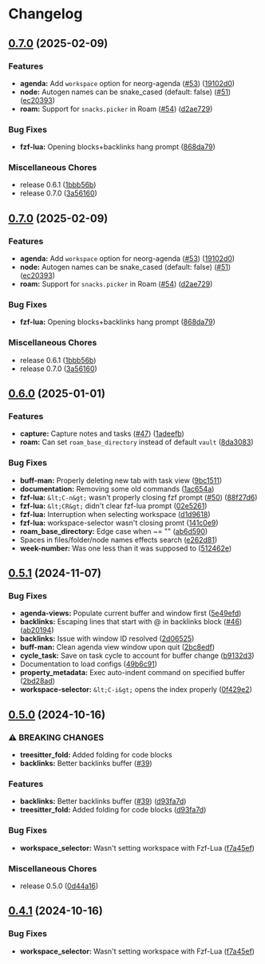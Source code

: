 # Changelog

## [0.7.0](https://github.com/juniorsundar/neorg-extras/compare/v0.6.0...v0.7.0) (2025-02-09)


### Features

* **agenda:** Add `workspace` option for neorg-agenda ([#53](https://github.com/juniorsundar/neorg-extras/issues/53)) ([19102d0](https://github.com/juniorsundar/neorg-extras/commit/19102d07b067cca7b92dd37aad0be3adf23f4b30))
* **node:** Autogen names can be snake_cased (default: false) ([#51](https://github.com/juniorsundar/neorg-extras/issues/51)) ([ec20393](https://github.com/juniorsundar/neorg-extras/commit/ec20393536bdda5bc7e834f28a401c08c51c1cad))
* **roam:** Support for `snacks.picker` in Roam ([#54](https://github.com/juniorsundar/neorg-extras/issues/54)) ([d2ae729](https://github.com/juniorsundar/neorg-extras/commit/d2ae7290159e7bdfcb5aab483d3f59b242e7e914))


### Bug Fixes

* **fzf-lua:** Opening blocks+backlinks hang prompt ([868da79](https://github.com/juniorsundar/neorg-extras/commit/868da79e6e1e3ab9e3a7e6175cbc4713ec06359d))


### Miscellaneous Chores

* release 0.6.1 ([1bbb56b](https://github.com/juniorsundar/neorg-extras/commit/1bbb56bc8dbba73288e93106581fb93784d1c293))
* release 0.7.0 ([3a56160](https://github.com/juniorsundar/neorg-extras/commit/3a56160375c6c87de7201684df06d6a5769e7fc7))

## [0.7.0](https://github.com/juniorsundar/neorg-extras/compare/v0.6.0...v0.7.0) (2025-02-09)


### Features

* **agenda:** Add `workspace` option for neorg-agenda ([#53](https://github.com/juniorsundar/neorg-extras/issues/53)) ([19102d0](https://github.com/juniorsundar/neorg-extras/commit/19102d07b067cca7b92dd37aad0be3adf23f4b30))
* **node:** Autogen names can be snake_cased (default: false) ([#51](https://github.com/juniorsundar/neorg-extras/issues/51)) ([ec20393](https://github.com/juniorsundar/neorg-extras/commit/ec20393536bdda5bc7e834f28a401c08c51c1cad))
* **roam:** Support for `snacks.picker` in Roam ([#54](https://github.com/juniorsundar/neorg-extras/issues/54)) ([d2ae729](https://github.com/juniorsundar/neorg-extras/commit/d2ae7290159e7bdfcb5aab483d3f59b242e7e914))


### Bug Fixes

* **fzf-lua:** Opening blocks+backlinks hang prompt ([868da79](https://github.com/juniorsundar/neorg-extras/commit/868da79e6e1e3ab9e3a7e6175cbc4713ec06359d))


### Miscellaneous Chores

* release 0.6.1 ([1bbb56b](https://github.com/juniorsundar/neorg-extras/commit/1bbb56bc8dbba73288e93106581fb93784d1c293))
* release 0.7.0 ([3a56160](https://github.com/juniorsundar/neorg-extras/commit/3a56160375c6c87de7201684df06d6a5769e7fc7))

## [0.6.0](https://github.com/juniorsundar/neorg-extras/compare/v0.5.1...v0.6.0) (2025-01-01)


### Features

* **capture:** Capture notes and tasks ([#47](https://github.com/juniorsundar/neorg-extras/issues/47)) ([1adeefb](https://github.com/juniorsundar/neorg-extras/commit/1adeefb001f497d4829839180ed524c9da645e4a))
* **roam:** Can set `roam_base_directory` instead of default `vault` ([8da3083](https://github.com/juniorsundar/neorg-extras/commit/8da30833b9d535580a1cc71198e05c4db34f5821))


### Bug Fixes

* **buff-man:** Properly deleting new tab with task view ([9bc1511](https://github.com/juniorsundar/neorg-extras/commit/9bc1511c3b3e77cfb88dabaa5b07857b372d1bad))
* **documentation:** Removing some old commands ([1ac654a](https://github.com/juniorsundar/neorg-extras/commit/1ac654aa82d8219430acaf7fd33d3a35b67f8c67))
* **fzf-lua:** `&lt;C-n&gt;` wasn't properly closing fzf prompt ([#50](https://github.com/juniorsundar/neorg-extras/issues/50)) ([88f27d6](https://github.com/juniorsundar/neorg-extras/commit/88f27d6ca7bb866665e9b2104abdb7fb1e138742))
* **fzf-lua:** `&lt;CR&gt;` didn't clear fzf-lua prompt ([02e5261](https://github.com/juniorsundar/neorg-extras/commit/02e52619b5728130f377fdd4d43bb44508e57322))
* **fzf-lua:** Interruption when selecting workspace ([d1d9618](https://github.com/juniorsundar/neorg-extras/commit/d1d9618115cd6775d76770db6610db7b942e3c95))
* **fzf-lua:** workspace-selector wasn't closing promt ([141c0e9](https://github.com/juniorsundar/neorg-extras/commit/141c0e92b9d74b6c83da199a00aa78ba33fce9c0))
* **roam_base_directory:** Edge case when ~= "" ([ab6d590](https://github.com/juniorsundar/neorg-extras/commit/ab6d5906bbc88ca49430294d8acd66a69e14ac59))
* Spaces in files/folder/node names effects search ([e262d81](https://github.com/juniorsundar/neorg-extras/commit/e262d81ddb4a40cbf735243efec8635befe28406))
* **week-number:** Was one less than it was supposed to ([512462e](https://github.com/juniorsundar/neorg-extras/commit/512462ed8721ecc111d8cb23d9d49e3b6617f23c))

## [0.5.1](https://github.com/juniorsundar/neorg-extras/compare/v0.5.0...v0.5.1) (2024-11-07)


### Bug Fixes

* **agenda-views:** Populate current buffer and window first ([5e49efd](https://github.com/juniorsundar/neorg-extras/commit/5e49efde21def688ce7b0a60dd68698f0865bc18))
* **backlinks:** Escaping lines that start with @ in backlinks block ([#46](https://github.com/juniorsundar/neorg-extras/issues/46)) ([ab20194](https://github.com/juniorsundar/neorg-extras/commit/ab20194ec7618ecd151445a95e5f7e0803032a8c))
* **backlinks:** Issue with window ID resolved ([2d06525](https://github.com/juniorsundar/neorg-extras/commit/2d06525234f081dd83db44c6762e83599e1dadbd))
* **buff-man:** Clean agenda view window upon quit ([2bc8edf](https://github.com/juniorsundar/neorg-extras/commit/2bc8edf33c759279515352a0fd1475a194c784fa))
* **cycle_task:** Save on task cycle to account for buffer change ([b9132d3](https://github.com/juniorsundar/neorg-extras/commit/b9132d3f9c8d0fb65c8bb609be34634339efedab))
* Documentation to load configs ([49b6c91](https://github.com/juniorsundar/neorg-extras/commit/49b6c9142fe82aebff22f1708369d63d93b0fcbe))
* **property_metadata:** Exec auto-indent command on specified buffer ([2bd28ad](https://github.com/juniorsundar/neorg-extras/commit/2bd28ad24ec2bf572b3866c2394061af52eff149))
* **workspace-selector:** `&lt;C-i&gt;` opens the index properly ([0f429e2](https://github.com/juniorsundar/neorg-extras/commit/0f429e26ba86cd788af517f5e57ae16fb379e35f))

## [0.5.0](https://github.com/juniorsundar/neorg-extras/compare/v0.4.0...v0.5.0) (2024-10-16)


### ⚠ BREAKING CHANGES

* **treesitter_fold:** Added folding for code blocks
* **backlinks:** Better backlinks buffer ([#39](https://github.com/juniorsundar/neorg-extras/issues/39))

### Features

* **backlinks:** Better backlinks buffer ([#39](https://github.com/juniorsundar/neorg-extras/issues/39)) ([d93fa7d](https://github.com/juniorsundar/neorg-extras/commit/d93fa7df3373d2048269557668d2610563f7a8e4))
* **treesitter_fold:** Added folding for code blocks ([d93fa7d](https://github.com/juniorsundar/neorg-extras/commit/d93fa7df3373d2048269557668d2610563f7a8e4))


### Bug Fixes

* **workspace_selector:** Wasn't setting workspace with Fzf-Lua ([f7a45ef](https://github.com/juniorsundar/neorg-extras/commit/f7a45ef0b5fc833516921bcbaea65e11d80ba22d))


### Miscellaneous Chores

* release 0.5.0 ([0d44a16](https://github.com/juniorsundar/neorg-extras/commit/0d44a161f1d8053ceebb4e4d952f988194ea50f2))

## [0.4.1](https://github.com/juniorsundar/neorg-extras/compare/v0.4.0...v0.4.1) (2024-10-16)


### Bug Fixes

* **workspace_selector:** Wasn't setting workspace with Fzf-Lua ([f7a45ef](https://github.com/juniorsundar/neorg-extras/commit/f7a45ef0b5fc833516921bcbaea65e11d80ba22d))
